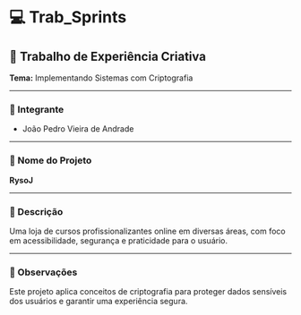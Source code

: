 # 💻 Trab_Sprints

## 🧠 Trabalho de Experiência Criativa  
**Tema:** Implementando Sistemas com Criptografia

---

### 👤 Integrante  
- João Pedro Vieira de Andrade

---

### 📌 Nome do Projeto  
**RysoJ**

---

### 📝 Descrição  
Uma loja de cursos profissionalizantes online em diversas áreas, com foco em acessibilidade, segurança e praticidade para o usuário.

---

### 🔐 Observações  
Este projeto aplica conceitos de criptografia para proteger dados sensíveis dos usuários e garantir uma experiência segura.
